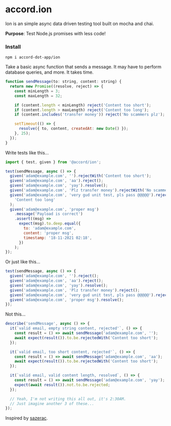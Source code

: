 # accord.ion

Ion is an simple async data driven testing tool built on mocha and chai.

**Purpose**: Test Node.js promises with less code!

### Install

`npm i accord-dot-app/ion`

Take a basic async function that sends a message. It may have to perform database queries, and more. It takes time.

```js
function sendMessage(to: string, content: string) {
  return new Promise((resolve, reject) => {
    const minLength = 3;
    const maxLength = 32;

    if (content.length < minLength) reject('Content too short');
    if (content.length > maxLength) reject('Content too long');
    if (content.includes('transfer money')) reject('No scammers plz');

    setTimeout(() => {
      resolve({ to, content, createdAt: new Date() });
    }, 25);
  });
}
```

Write tests like this...

```js
import { test, given } from '@accord/ion';

test(sendMessage, async () => {
  given('adam@example.com', '').rejectWith('Content too short');
  given('adam@example.com', 'aa').reject();
  given('adam@example.com', 'yay').resolve();
  given('adam@example.com', 'Plz transfer money').rejectWith('No scammers plz');
  given('adam@example.com', 'very gud unit test, pls pass @@@@@').rejectWith(
    'Content too long'
  );
  given('adam@example.com', 'proper msg')
    .message('Payload is correct')
    .assert((msg) =>
      expect(msg).to.deep.equal({
        to: 'adam@example.com',
        content: 'proper msg',
        timestamp: '18-11-2021 02:18',
      })
    );
});
```

Or just like this...

```js
test(sendMessage, async () => {
  given('adam@example.com', '').reject();
  given('adam@example.com', 'aa').reject();
  given('adam@example.com', 'yay').resolve();
  given('adam@example.com', 'Plz transfer money').reject();
  given('adam@example.com', 'very gud unit test, pls pass @@@@@').reject();
  given('adam@example.com', 'proper msg').resolve();
});
```

Not this...

```js
describe('sendMessage', async () => {
  it(`valid email, empty string content, rejected'`, () => {
    const result = () => await sendMessage('adam@example.com', '');
    await expect(result()).to.be.rejectedWith('Content too short');
  });

  it(`valid email, too short content, rejected'`, () => {
    const result = () => await sendMessage('adam@example.com', 'aa');
    await expect(result()).to.be.rejectedWith('Content too short');
  });

  it(`valid email, valid content length, resolved`, () => {
    const result = () => await sendMessage('adam@example.com', 'yay');
    expect(await result()).not.to.be.rejected;
  });

  // Yeah, I'm not writing this all out, it's 2:30AM.
  // Just imagine another 3 of these...
});
```

Inspired by [sazerac](https://github.com/sazeracjs/sazerac).
